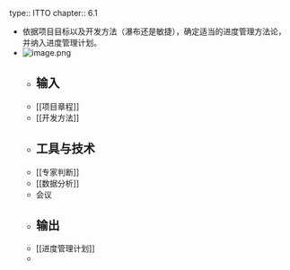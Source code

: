 type:: ITTO
chapter:: 6.1

- 依据项目目标以及开发方法（瀑布还是敏捷），确定适当的进度管理方法论，并纳入进度管理计划。
- ![image.png](../assets/image_1747740474670_0.png)
	- ## 输入
	- [[项目章程]]
	- [[开发方法]]
	- ## 工具与技术
	- [[专家判断]]
	- [[数据分析]]
	- 会议
	- ## 输出
	- [[进度管理计划]]
	-